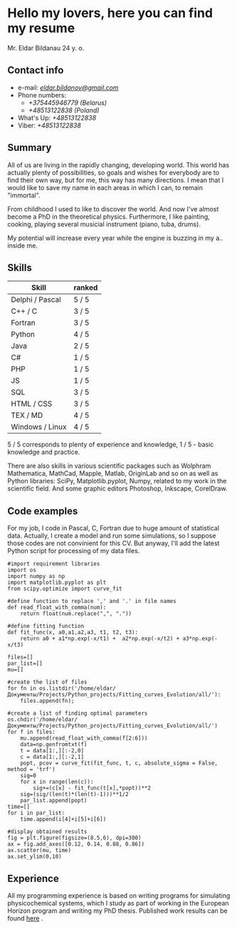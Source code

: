 # Hello my lovers, here you can find my resume
 Mr. Eldar Bildanau 24 y. o.
## **Contact info**
 * e-mail: *eldar.bildanov@gmail.com*
 * Phone numbers: 
    * *+375445946779 (Belarus)*
    * *+48513122838 (Poland)*
  * What's Up: *+48513122838*
  * Viber: *+48513122838*
 ## **Summary** 
 All of us are living in the rapidly changing, developing world. This world has actually plenty of possibilities, so goals and wishes for everybody are to find their own way, but for me, this way has many directions. I mean that I would like to save my name in each areas in which I can, to remain "immortal". 
 
 From childhood I used to like to discover the world. And now I've almost become a PhD in the theoretical physics. Furthermore, I like painting, cooking, playing several musicial instrument (piano, tuba, drums). 
 
 My potential will increase every year while the engine is buzzing in my a.. inside me. 
 ## **Skills**
 Skill | ranked
 --- | --- 
 Delphi / Pascal | 5 / 5
 C++ / C | 3 / 5
 Fortran | 3 / 5
 Python | 4 / 5
 Java | 2 / 5
 C# | 1 / 5
 PHP | 1 / 5
 JS | 1 / 5
 SQL | 3 / 5
 HTML / CSS | 3 / 5
 TEX / MD | 4 / 5
 Windows / Linux | 4 / 5

 5 / 5 corresponds to plenty of experience and knowledge, 1 / 5 - basic knowledge and practice.
 
 There are also skills in various scientific packages such as Wolphram Mathematica, MathCad, Mapple, Matlab, OriginLab and so on as well as Python libraries: SciPy, Matplotlib.pyplot, Numpy, related to my work in the scientific field. And some graphic editors Photoshop, Inkscape, CorelDraw.
 ## **Code examples**
 For my job, I code in Pascal, C, Fortran due to huge amount of statistical data. Actually, I create a model and run some simulations, so I suppose those codes are not convinient for this CV. But anyway, I'll add the latest Python script for processing of my data files.
 
    #import requirement libraries
    import os
    import numpy as np
    import matplotlib.pyplot as plt
    from scipy.optimize import curve_fit
    
    #define function to replace ',' and '.' in file names
    def read_float_with_comma(num): 
        return float(num.replace(",", "."))
        
    #define fitting function
    def fit_func(x, a0,a1,a2,a3, t1, t2, t3):
        return a0 + a1*np.exp(-x/t1) +  a2*np.exp(-x/t2) + a3*np.exp(-x/t3)
    
    files=[]
    par_list=[]
    mu=[]
    
    #create the list of files
    for fn in os.listdir('/home/eldar/Документы/Projects/Python_projects/Fitting_curves_Evolution/all/'):
        files.append(fn);
        
    #create a list of finding optimal parameters    
    os.chdir('/home/eldar/Документы/Projects/Python_projects/Fitting_curves_Evolution/all/')
    for f in files:
        mu.append(read_float_with_comma(f[2:6]))
        data=np.genfromtxt(f)
        t = data[1:,][:-2,0]
        c = data[1:,][:-2,1]
        popt, pcov = curve_fit(fit_func, t, c, absolute_sigma = False, method = 'trf')
        sig=0
        for x in range(len(c)):
            sig+=(c[x] - fit_func(t[x],*popt))**2
        sig=(sig/(len(t)*(len(t)-1)))**1/2
        par_list.append(popt)
    time=[]
    for i in par_list:
        time.append(i[4]+i[5]+i[6])
        
    #display obtained results
    fig = plt.figure(figsize=(8.5,6), dpi=300)
    ax = fig.add_axes([0.12, 0.14, 0.88, 0.86])
    ax.scatter(mu, time)
    ax.set_ylim(0,10)   
## **Experience**
All my programming experience is based on writing programs for simulating physicochemical systems, which I study as part of working in the European Horizon program and writing my PhD thesis. Published work results can be found [here](https://scholar.google.com/citations?user=Ve8e6CIAAAAJ&hl=ru) .
